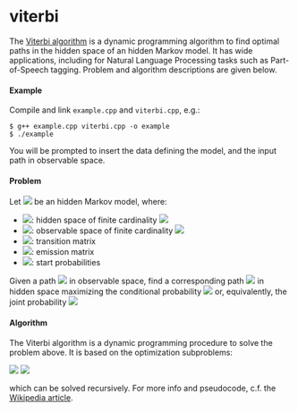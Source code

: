 # viterbi
The [Viterbi algorithm](https://en.wikipedia.org/wiki/Viterbi_algorithm) is a dynamic programming algorithm to find optimal paths in the hidden space of an hidden Markov model. 
It has wide applications, including for Natural Language Processing tasks such as Part-of-Speech tagging.
Problem and algorithm descriptions are given below.

#### Example
Compile and link `example.cpp` and `viterbi.cpp`, e.g.:

```
$ g++ example.cpp viterbi.cpp -o example
$ ./example
```

You will be prompted to insert the data defining the model, and the input path in observable space.

#### Problem
Let <img src="https://render.githubusercontent.com/render/math?math=\mathscr M = (\mathscr H, \mathscr O, T, E, \pi)"> be an hidden Markov model, where:
  - <img src="https://render.githubusercontent.com/render/math?math=\mathscr H = \{h_1, h_2, \cdots, h_{p}\}">: hidden space of finite cardinality <img src="https://render.githubusercontent.com/render/math?math=p">
  - <img src="https://render.githubusercontent.com/render/math?math=\mathscr O = \{o_1, o_2, \cdots, o_{q}\}">: observable space of finite cardinality <img src="https://render.githubusercontent.com/render/math?math=q">
  - <img src="https://render.githubusercontent.com/render/math?math=T_{ij} = \text{Prob}(h_i \leftarrow h_j)">: transition matrix
  - <img src="https://render.githubusercontent.com/render/math?math=E_{ij} = \text{Prob}(o_i \leftarrow h_j)">: emission matrix
  - <img src="https://render.githubusercontent.com/render/math?math=\pi_{i} = \text{Prob}(h_i \leftarrow \emptyset)">: start probabilities

Given a path 
<img src="https://render.githubusercontent.com/render/math?math=Y=y_1y_2\cdots y_L"> in observable space, 
find a corresponding path 
<img src="https://render.githubusercontent.com/render/math?math=X=x_1x_2\cdots x_L"> in hidden space
maximizing the conditional probability <img src="https://render.githubusercontent.com/render/math?math=\text{Prob(X | Y)}">
or, equivalently, the joint probability <img src="https://render.githubusercontent.com/render/math?math=\text{Prob(X,Y)}">

#### Algorithm
The Viterbi algorithm is a dynamic programming procedure to solve the problem above. It is based on the optimization subproblems:

<img src="https://render.githubusercontent.com/render/math?math=\mathscr{P}_{il}=\max_{x_{1}x_{2}\cdots x_{l-1}}\text{Prob}(x_{1}x_{2}\cdots x_{l-1}x_{l},\,y_{1}y_{2}\cdots y_{l-1}y_{l})">

<img src="https://render.githubusercontent.com/render/math?math=\mathscr{X}_{il}=\arg\max_{x_{l-1}}\max_{x_{1}x_{2}\cdots x_{l-2}}\text{Prob}(x_{1}x_{2}\cdots x_{l-1}x_{l},\,y_{1}y_{2}\cdots y_{l-1}y_{l})">

which can be solved recursively. For more info and pseudocode, c.f. the [Wikipedia article](https://en.wikipedia.org/wiki/Viterbi_algorithm).
